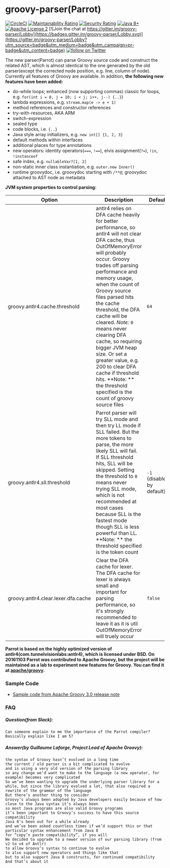 # groovy-parser(Parrot)
[![CircleCI](https://circleci.com/gh/danielsun1106/groovy-parser.svg?style=svg)](https://circleci.com/gh/danielsun1106/groovy-parser)
[![Maintainability Rating](https://sonarcloud.io/api/project_badges/measure?project=danielsun1106_groovy-parser&metric=sqale_rating)](https://sonarcloud.io/dashboard?id=danielsun1106_groovy-parser)
[![Security Rating](https://sonarcloud.io/api/project_badges/measure?project=danielsun1106_groovy-parser&metric=security_rating)](https://sonarcloud.io/dashboard?id=danielsun1106_groovy-parser)
[![Java 8+](https://img.shields.io/badge/java-8+-4c7e9f.svg)](http://www.oracle.com/technetwork/java/javase/downloads)
[![Apache License 2](https://img.shields.io/badge/license-APL2-blue.svg)](http://www.apache.org/licenses/LICENSE-2.0.txt)
[![Join the chat at https://gitter.im/groovy-parser/Lobby](https://badges.gitter.im/groovy-parser/Lobby.svg)](https://gitter.im/groovy-parser/Lobby?utm_source=badge&utm_medium=badge&utm_campaign=pr-badge&utm_content=badge)
[![follow on Twitter](https://img.shields.io/twitter/follow/daniel_sun.svg?style=social)](https://twitter.com/intent/follow?screen_name=daniel_sun)

The new parser(Parrot) can parse Groovy source code and construct the related AST, which is almost identical to the one generated by the old parser(except the corrected node position, e.g. line, column of node). Currently all features of Groovy are available. In addition, **the following new features have been added:**

* do-while loops; enhanced (now supporting commas) classic for loops, e.g. `for(int i = 0, j = 10; i < j; i++, j--) {..}`)
* lambda expressions, e.g. `stream.map(e -> e + 1)`
* method references and constructor references
* try-with-resources, AKA ARM
* switch-expression
* sealed type
* code blocks, i.e. `{..}`
* Java style array initializers, e.g. `new int[] {1, 2, 3}`
* default methods within interfaces
* additional places for type annotations
* new operators: identity operators(`===`, `!==`), elvis assignment(`?=`), `!in`, `!instanceof`
* safe index, e.g. `nullableVar?[1, 2]`
* non-static inner class instantiation, e.g. `outer.new Inner()`
* runtime groovydoc, i.e. groovydoc starting with `/**@`; groovydoc attached to AST node as metadata

**JVM system properties to control parsing:**

| Option | Description | Default | Example |
| ---- | ---- | ---- | ---- |
| groovy.antlr4.cache.threshold | antlr4 relies on DFA cache heavily for better performance, so antlr4 will not clear DFA cache, thus OutOfMemoryError will probably occur. Groovy trades off parsing performance and memory usage, when the count of Groovy source files parsed hits the cache threshold, the DFA cache will be cleared. *Note:* `0` means never clearing DFA cache, so requiring bigger JVM heap size. Or set a greater value, e.g. 200 to clear DFA cache if threshold hits. **Note: ** the threshold specified is the count of groovy source files | `64` | -Dgroovy.antlr4.cache.threshold=200 |
| groovy.antlr4.sll.threshold | Parrot parser will try SLL mode and then try LL mode if SLL failed. But the more tokens to parse, the more likely SLL will fail. If SLL threshold hits, SLL will be skipped. Setting the threshold to `0` means never trying SLL mode, which is not recommended at most cases because SLL is the fastest mode though SLL is less powerful than LL. **Note: ** the threshold specified is the token count | `-1` (disabled by default) | -Dgroovy.antlr4.sll.threshold=1000 |
| groovy.antlr4.clear.lexer.dfa.cache | Clear the DFA cache for lexer. The DFA cache for lexer is always small and important for parsing performance, so it's strongly recommended to leave it as it is util OutOfMemoryError will truely occur | `false` | -Dgroovy.antlr4.clear.lexer.dfa.cache=true |



**Parrot is based on the highly optimized version of antlr4(com.tunnelvisionlabs:antlr4), which is licensed under BSD. On 20161103 Parrot was contributed to Apache Groovy, but the project will be maintained as a lab to experiment new features for Groovy. You can find it at [apache/groovy](https://github.com/apache/groovy/tree/master/subprojects/parser-antlr4).**

### Sample Code
* [Sample code from Apache Groovy 3.0 release note](http://groovy-lang.org/releasenotes/groovy-3.0.html)

### FAQ

##### Question(from Slack):
```
Can someone explain to me the importance of the Parrot compiler? Basically explain like I am 5?
```
##### Answer(by Guillaume Laforge, Project Lead of Apache Groovy):
```
the syntax of Groovy hasn’t evolved in a long time
the current / old parser is a bit complicated to evolve
and is using a very old version of the parsing library
so any change we’d want to make to the language (a new operator, for example) becomes very complicated
So we’ve been wanting to upgrade the underlying parser library for a while, but since the library evolved a lot, that also required a rewrite of the grammar of the language
But there’s another thing to consider
Groovy’s always been adopted by Java developers easily because of how close to the Java syntax it’s always been
so most Java programs are also valid Groovy programs
it’s been important to Groovy’s success to have this source compatibility
Java 8's been out for a while already
and we’ve been asked countless times if we’d support this or that particular syntax enhancement from Java 8
for “copy’n paste compatibility”, if you will
We decided to upgrade to a newer version of our parsing library (from v2 to v4 of Antlr)
to allow Groovy’s syntax to continue to evolve
to also support new operators and things like that
but to also support Java 8 constructs, for continued compatibility
And that’s about it
```
